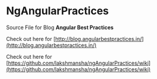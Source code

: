 # NgAngularPractices

Source File for Blog **Angular Best Practices**

Check out here for [http://blog.angularbestpractices.in/](http://blog.angularbestpractices.in/)

Check out here for [https://github.com/lakshmansha/ngAngularPractices/wiki](https://github.com/lakshmansha/ngAngularPractices/wiki)
